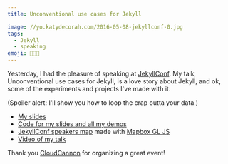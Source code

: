 ```yaml
---
title: Unconventional use cases for Jekyll

image: //yo.katydecorah.com/2016-05-08-jekyllconf-0.jpg
tags:
  - Jekyll
  - speaking
emoji: 👩🏼‍🏫
---
```


Yesterday, I had the pleasure of speaking at [JekyllConf](http://jekyllconf.com/). My talk, Unconventional use cases for Jekyll, is a love story about Jekyll, and ok, some of the experiments and projects I've made with it.

(Spoiler alert: I'll show you how to loop the crap outta your data.)

- [My slides](https://katydecorah.com/unconventional/)
- [Code for my slides and all my demos](https://github.com/katydecorah/unconventional/)
- [JekyllConf speakers map](https://katydecorah.com/unconventional/jekyllconf/) made with [Mapbox GL JS](https://www.mapbox.com/mapbox-gl-js/api/)
- [Video of my talk](https://youtu.be/s84wFRD8vfE)

Thank you [CloudCannon](http://cloudcannon.com/) for organizing a great event!
